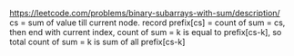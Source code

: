 https://leetcode.com/problems/binary-subarrays-with-sum/description/  
cs = sum of value till current node.
record prefix[cs] = count of sum = cs, then end with current index, count of sum = k is equal to prefix[cs-k], so total count of sum = k is sum of all prefix[cs-k]